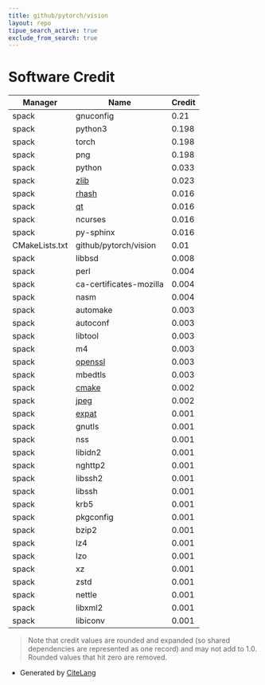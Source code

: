 ```yaml
---
title: github/pytorch/vision
layout: repo
tipue_search_active: true
exclude_from_search: true
---
```

# Software Credit

|Manager|Name|Credit|
|-------|----|------|
|spack|gnuconfig|0.21|
|spack|python3|0.198|
|spack|torch|0.198|
|spack|png|0.198|
|spack|python|0.033|
|spack|[zlib](https://zlib.net)|0.023|
|spack|[rhash](https://sourceforge.net/projects/rhash/)|0.016|
|spack|[qt](https://qt.io)|0.016|
|spack|ncurses|0.016|
|spack|py-sphinx|0.016|
|CMakeLists.txt|github/pytorch/vision|0.01|
|spack|libbsd|0.008|
|spack|perl|0.004|
|spack|ca-certificates-mozilla|0.004|
|spack|nasm|0.004|
|spack|automake|0.003|
|spack|autoconf|0.003|
|spack|libtool|0.003|
|spack|m4|0.003|
|spack|[openssl](https://www.openssl.org)|0.003|
|spack|mbedtls|0.003|
|spack|[cmake](https://www.cmake.org)|0.002|
|spack|[jpeg](http://www.ijg.org)|0.002|
|spack|[expat](https://libexpat.github.io/)|0.001|
|spack|gnutls|0.001|
|spack|nss|0.001|
|spack|libidn2|0.001|
|spack|nghttp2|0.001|
|spack|libssh2|0.001|
|spack|libssh|0.001|
|spack|krb5|0.001|
|spack|pkgconfig|0.001|
|spack|bzip2|0.001|
|spack|lz4|0.001|
|spack|lzo|0.001|
|spack|xz|0.001|
|spack|zstd|0.001|
|spack|nettle|0.001|
|spack|libxml2|0.001|
|spack|libiconv|0.001|


> Note that credit values are rounded and expanded (so shared dependencies are represented as one record) and may not add to 1.0. Rounded values that hit zero are removed.


- Generated by [CiteLang](https://github.com/vsoch/citelang)
